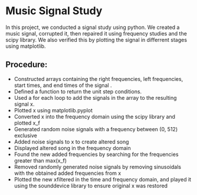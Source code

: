 # Music Signal Study


In this project, we conducted a signal study using python. We created a music signal, corrupted it, then repaired it using frequency studies and the scipy library. We also verified this by plotting the signal in differrent stages using matplotlib.


## Procedure: 

- Constructed arrays containing the right frequencies, left frequencies, start times, and end times of the signal . 
- Defined a function to return the unit step conditions. 
- Used a for each loop to add the signals in the array to the resulting signal x. 
- Plotted x using matplotlib.pyplot  
- Converted x into the frequency domain using the scipy library and plotted x_f 
- Generated random noise signals with a frequency between (0, 512) exclusive 
- Added noise signals to x to create altered song 
- Displayed altered song in the frequency domain 
- Found the new added frequencies by searching for the frequencies greater than max(x_f) 
- Removed randomly generated noise signals by removing sinusoidals with the obtained added frequencies from x 
- Plotted the new xfiltered in the time and frequency domain, and played it using the sounddevice library to ensure original x was restored 
